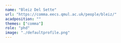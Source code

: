 ```yaml
---
name: "Bleiz Del Sette"
url: "https://comma.eecs.qmul.ac.uk/people/bleiz/"
acadposition: ""
themes: ["comma"]
role: "phd"
image: "./defaultprofile.png"
---
```

